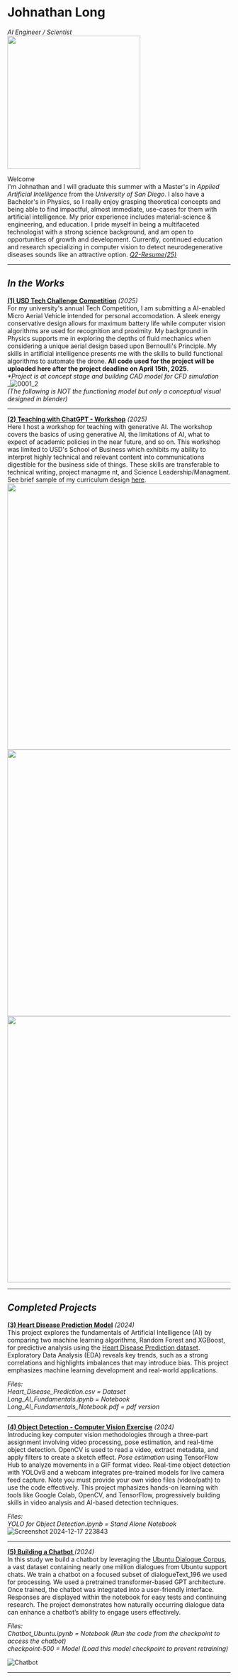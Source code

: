 # Johnathan Long
_AI Engineer / Scientist_  
<img src="https://github.com/user-attachments/assets/741ae69f-8ec7-4143-b32f-5dc32e74b165" width="300">

Welcome  
I'm Johnathan and I will graduate this summer with a Master's in _Applied Artificial Intelligence_ from the  _University of San Diego_. I also have a Bachelor's in Physics, so I really enjoy grasping theoretical concepts and being able to find impactful, almost immediate, use-cases for them with artificial intelligence. My prior experience includes material-science & engineering, and education. I pride myself in being a multifaceted technologist with a strong science background, and am open to opportunities of growth and development. Currently, continued education and research specializing in computer vision to detect neurodegenerative diseases sounds like an attractive option.
[_Q2-Resume(25)_](https://github.com/user-attachments/files/19625573/JLong_Q2-Res-4.4.pdf)

___

## _In the Works_  
**[(1) USD Tech Challenge Competition](https://www.sandiego.edu/engineering/student-innovation/etrack-entrepreneurship-program/tech-competition/)** _(2025)_  
For my university's annual Tech Competition, I am submitting a AI-enabled Micro Aerial Vehicle intended for personal accomodation. A sleek energy conservative design allows for maximum battery life while computer vision algorithms are used for recognition and proximity. My background in Physics supports me in exploring the depths of fluid mechanics when considering a unique aerial design based upon Bernoulli's Principle. My skills in artificial intelligence presents me with the skills to build functional algorithms to automate the drone. **All code used for the project will be uploaded here after the project deadline on April 15th, 2025**.  
_*Project is at concept stage and building CAD model for CFD simulation_  
_![0001_2](https://github.com/user-attachments/assets/ded22493-d584-4219-b69c-fad85e49eca4)  
_(The following is NOT the functioning model but only a conceptual visual designed in blender)_  


___
**[(2) Teaching with ChatGPT - Workshop](https://github.com/user-attachments/files/19065534/Design.Material.GenAI.pdf)** _(2025)_  
Here I host a workshop for teaching with generative AI. The workshop covers the basics of using generative AI, the limitations of AI, what to expect of academic policies in the near future, and so on. This workshop was limited to USD's School of Business which exhibits my ability to interpret highly technical and relevant content into communications digestible for the business side of things. These skills are transferable to technical writing, project managme
nt, and Science Leadership/Managment. See brief sample of my curriculum design [here](https://github.com/user-attachments/files/19065534/Design.Material.GenAI.pdf).  
<img src="https://github.com/user-attachments/assets/c2eca954-e736-4790-864b-4644402dd1c0" width="600">  
<img src="https://github.com/user-attachments/assets/d2c3cd58-b58a-4edc-8c2e-3b9fbb6f10ae" width="600">
<img src="https://github.com/user-attachments/assets/3b4b282c-8c9a-453c-943f-9ed127874a31" width="600"> 

___
## _Completed Projects_  

**[(3) Heart Disease Prediction Model](https://github.com/JLongStem3/Long_USD-AAI_Portfolio/tree/main/AI%20Fundamentals%20%26%20Application%20-%20Prediction%20Model)** _(2024)_  
This project explores the fundamentals of Artificial Intelligence (AI) by comparing two machine learning algorithms, Random Forest and XGBoost, for predictive analysis using the [Heart Disease Prediction dataset](https://www.kaggle.com/datasets/rishidamarla/heart-disease-prediction). Exploratory Data Analysis (EDA) reveals key trends, such as a strong correlations and highlights imbalances that may introduce bias. This project emphasizes machine learning development and real-world applications.

_Files:_  
_Heart_Disease_Prediction.csv = Dataset_  
_Long_AI_Fundamentals.ipynb = Notebook_  
_Long_AI_Fundamentals_Notebook.pdf = pdf version_  

___
**[(4) Object Detection - Computer Vision Exercise](https://github.com/JLongStem3/Long_USD-AAI_Portfolio/tree/main/Computer%20Vision%20(Exercise)%20-%20Object%20Detection)** _(2024)_  
Introducing key computer vision methodologies through a three-part assignment involving video processing, pose estimation, and real-time object detection. OpenCV is used to read a video, extract metadata, and apply filters to create a sketch effect. _Pose estimation_ using TensorFlow Hub to analyze movements in a GIF format video. Real-time object detection with YOLOv8 and a webcam integrates pre-trained models for live camera feed capture. Note you must provide your own video files (video/path) to use the code effectively. This project mphasizes hands-on learning with tools like Google Colab, OpenCV, and TensorFlow, progressively building skills in video analysis and AI-based detection techniques.  

_Files:_  
_YOLO for Object Detection.ipynb = Stand Alone Notebook_  
![Screenshot 2024-12-17 223843](https://github.com/user-attachments/assets/bf53028c-1ab0-4d38-8a43-9fcd1ea71c60)

___
**[(5) Building a Chatbot ](https://github.com/JLongStem3/Long_USD-AAI_Portfolio/tree/main/Natural%20Language%20Processing)** _(2024)_    
In this study we build a chatbot by leveraging the [Ubuntu Dialogue Corpus](https://www.kaggle.com/datasets/rtatman/ubuntu-dialogue-corpus), a vast dataset containing nearly one million dialogues from Ubuntu support chats. We train a chatbot on a focused subset of dialogueText_196 we used for processing. We used a pretrained transformer-based GPT architecture. Once trained, the chatbot was integrated into a user-friendly interface. Responses are displayed within the notebook for easy tests and continuing research. The project demonstrates how naturally occurring dialogue data can enhance a chatbot’s ability to engage users effectively.  

_Files:_  
_Chatbot_Ubuntu.ipynb = Notebook (Run the code from the checkpoint to access the chatbot)_  
_checkpoint-500 = Model (Load this model checkpoint to prevent retraining)_  

![Chatbot](https://github.com/user-attachments/assets/692bd8df-3942-40d6-afe9-8ea3c73d0e4d)
___

